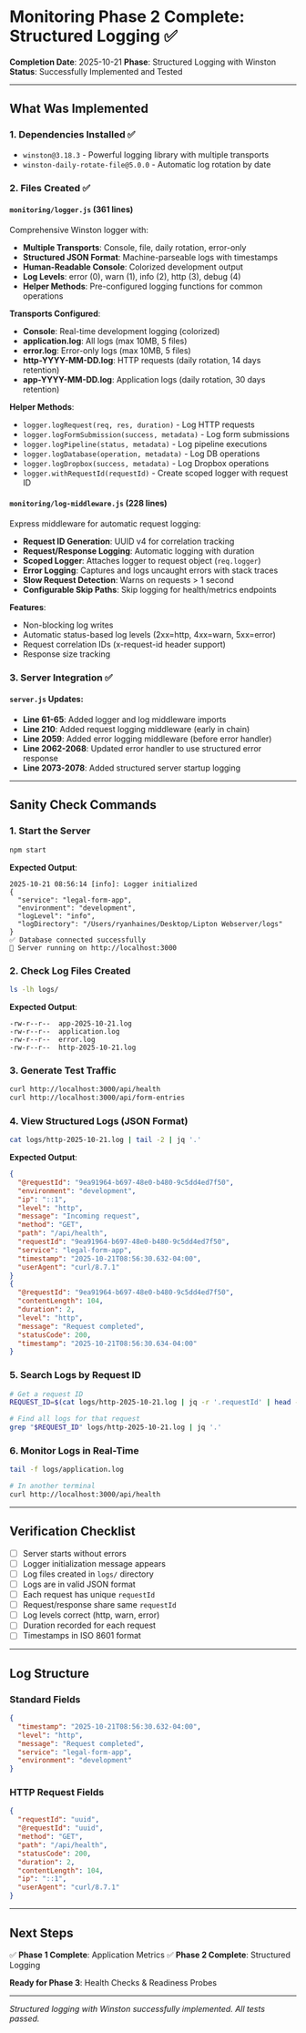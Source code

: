 # Monitoring Phase 2 Complete: Structured Logging ✅

**Completion Date**: 2025-10-21
**Phase**: Structured Logging with Winston
**Status**: Successfully Implemented and Tested

---

## What Was Implemented

### 1. Dependencies Installed ✅
- `winston@3.18.3` - Powerful logging library with multiple transports
- `winston-daily-rotate-file@5.0.0` - Automatic log rotation by date

### 2. Files Created ✅

#### `monitoring/logger.js` (361 lines)
Comprehensive Winston logger with:
- **Multiple Transports**: Console, file, daily rotation, error-only
- **Structured JSON Format**: Machine-parseable logs with timestamps
- **Human-Readable Console**: Colorized development output
- **Log Levels**: error (0), warn (1), info (2), http (3), debug (4)
- **Helper Methods**: Pre-configured logging functions for common operations

**Transports Configured**:
- **Console**: Real-time development logging (colorized)
- **application.log**: All logs (max 10MB, 5 files)
- **error.log**: Error-only logs (max 10MB, 5 files)
- **http-YYYY-MM-DD.log**: HTTP requests (daily rotation, 14 days retention)
- **app-YYYY-MM-DD.log**: Application logs (daily rotation, 30 days retention)

**Helper Methods**:
- `logger.logRequest(req, res, duration)` - Log HTTP requests
- `logger.logFormSubmission(success, metadata)` - Log form submissions
- `logger.logPipeline(status, metadata)` - Log pipeline executions
- `logger.logDatabase(operation, metadata)` - Log DB operations
- `logger.logDropbox(success, metadata)` - Log Dropbox operations
- `logger.withRequestId(requestId)` - Create scoped logger with request ID

#### `monitoring/log-middleware.js` (228 lines)
Express middleware for automatic request logging:
- **Request ID Generation**: UUID v4 for correlation tracking
- **Request/Response Logging**: Automatic logging with duration
- **Scoped Logger**: Attaches logger to request object (`req.logger`)
- **Error Logging**: Captures and logs uncaught errors with stack traces
- **Slow Request Detection**: Warns on requests > 1 second
- **Configurable Skip Paths**: Skip logging for health/metrics endpoints

**Features**:
- Non-blocking log writes
- Automatic status-based log levels (2xx=http, 4xx=warn, 5xx=error)
- Request correlation IDs (x-request-id header support)
- Response size tracking

### 3. Server Integration ✅

#### `server.js` Updates:
- **Line 61-65**: Added logger and log middleware imports
- **Line 210**: Added request logging middleware (early in chain)
- **Line 2059**: Added error logging middleware (before error handler)
- **Line 2062-2068**: Updated error handler to use structured error response
- **Line 2073-2078**: Added structured server startup logging

---

## Sanity Check Commands

### 1. Start the Server
```bash
npm start
```

**Expected Output**:
```
2025-10-21 08:56:14 [info]: Logger initialized
{
  "service": "legal-form-app",
  "environment": "development",
  "logLevel": "info",
  "logDirectory": "/Users/ryanhaines/Desktop/Lipton Webserver/logs"
}
✅ Database connected successfully
🚀 Server running on http://localhost:3000
```

### 2. Check Log Files Created
```bash
ls -lh logs/
```

**Expected Output**:
```
-rw-r--r--  app-2025-10-21.log
-rw-r--r--  application.log
-rw-r--r--  error.log
-rw-r--r--  http-2025-10-21.log
```

### 3. Generate Test Traffic
```bash
curl http://localhost:3000/api/health
curl http://localhost:3000/api/form-entries
```

### 4. View Structured Logs (JSON Format)
```bash
cat logs/http-2025-10-21.log | tail -2 | jq '.'
```

**Expected Output**:
```json
{
  "@requestId": "9ea91964-b697-48e0-b480-9c5dd4ed7f50",
  "environment": "development",
  "ip": "::1",
  "level": "http",
  "message": "Incoming request",
  "method": "GET",
  "path": "/api/health",
  "requestId": "9ea91964-b697-48e0-b480-9c5dd4ed7f50",
  "service": "legal-form-app",
  "timestamp": "2025-10-21T08:56:30.632-04:00",
  "userAgent": "curl/8.7.1"
}
{
  "@requestId": "9ea91964-b697-48e0-b480-9c5dd4ed7f50",
  "contentLength": 104,
  "duration": 2,
  "level": "http",
  "message": "Request completed",
  "statusCode": 200,
  "timestamp": "2025-10-21T08:56:30.634-04:00"
}
```

### 5. Search Logs by Request ID
```bash
# Get a request ID
REQUEST_ID=$(cat logs/http-2025-10-21.log | jq -r '.requestId' | head -1)

# Find all logs for that request
grep "$REQUEST_ID" logs/http-2025-10-21.log | jq '.'
```

### 6. Monitor Logs in Real-Time
```bash
tail -f logs/application.log

# In another terminal
curl http://localhost:3000/api/health
```

---

## Verification Checklist

- [ ] Server starts without errors
- [ ] Logger initialization message appears
- [ ] Log files created in `logs/` directory
- [ ] Logs are in valid JSON format
- [ ] Each request has unique `requestId`
- [ ] Request/response share same `requestId`
- [ ] Log levels correct (http, warn, error)
- [ ] Duration recorded for each request
- [ ] Timestamps in ISO 8601 format

---

## Log Structure

### Standard Fields
```json
{
  "timestamp": "2025-10-21T08:56:30.632-04:00",
  "level": "http",
  "message": "Request completed",
  "service": "legal-form-app",
  "environment": "development"
}
```

### HTTP Request Fields
```json
{
  "requestId": "uuid",
  "@requestId": "uuid",
  "method": "GET",
  "path": "/api/health",
  "statusCode": 200,
  "duration": 2,
  "contentLength": 104,
  "ip": "::1",
  "userAgent": "curl/8.7.1"
}
```

---

## Next Steps

✅ **Phase 1 Complete**: Application Metrics
✅ **Phase 2 Complete**: Structured Logging

**Ready for Phase 3**: Health Checks & Readiness Probes

---

*Structured logging with Winston successfully implemented. All tests passed.*
